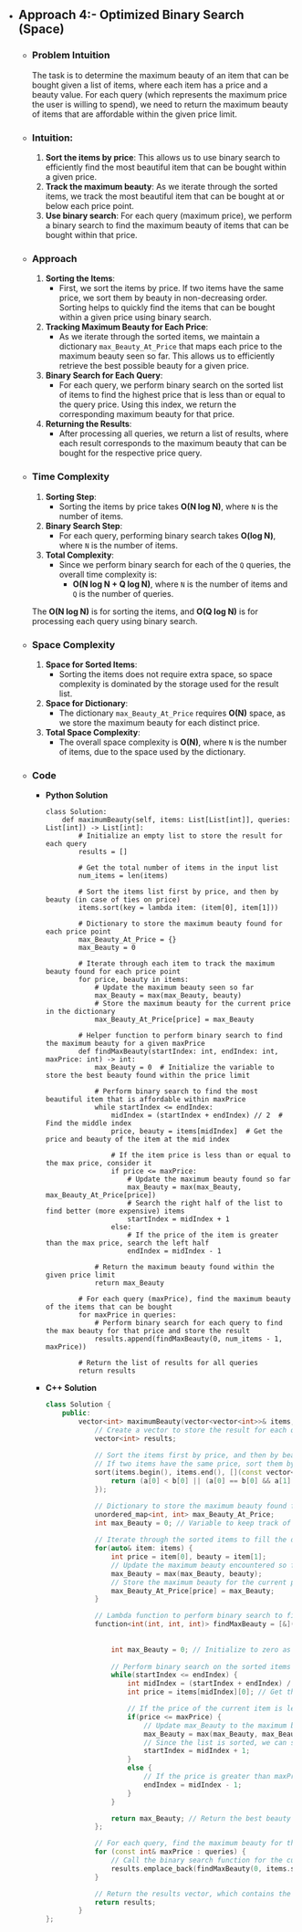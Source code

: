 - ## Approach 4:- Optimized Binary Search (Space)
    
    - ### Problem Intuition
        The task is to determine the maximum beauty of an item that can be bought given a list of items, where each item has a price and a beauty value. For each query (which represents the maximum price the user is willing to spend), we need to return the maximum beauty of items that are affordable within the given price limit.

    - ### Intuition:
        1. **Sort the items by price**: This allows us to use binary search to efficiently find the most beautiful item that can be bought within a given price.
        2. **Track the maximum beauty**: As we iterate through the sorted items, we track the most beautiful item that can be bought at or below each price point.
        3. **Use binary search**: For each query (maximum price), we perform a binary search to find the maximum beauty of items that can be bought within that price.

    - ### Approach
        1. **Sorting the Items**:
            - First, we sort the items by price. If two items have the same price, we sort them by beauty in non-decreasing order. Sorting helps to quickly find the items that can be bought within a given price using binary search.
        2. **Tracking Maximum Beauty for Each Price**:
            - As we iterate through the sorted items, we maintain a dictionary `max_Beauty_At_Price` that maps each price to the maximum beauty seen so far. This allows us to efficiently retrieve the best possible beauty for a given price.
        3. **Binary Search for Each Query**:
            - For each query, we perform binary search on the sorted list of items to find the highest price that is less than or equal to the query price. Using this index, we return the corresponding maximum beauty for that price.
        4. **Returning the Results**:
            - After processing all queries, we return a list of results, where each result corresponds to the maximum beauty that can be bought for the respective price query.

    - ### Time Complexity
        1. **Sorting Step**:
            - Sorting the items by price takes **O(N log N)**, where `N` is the number of items.
        2. **Binary Search Step**:
            - For each query, performing binary search takes **O(log N)**, where `N` is the number of items.
        3. **Total Complexity**:
            - Since we perform binary search for each of the `Q` queries, the overall time complexity is:
                - **O(N log N + Q log N)**, where `N` is the number of items and `Q` is the number of queries.

        The **O(N log N)** is for sorting the items, and **O(Q log N)** is for processing each query using binary search.

    - ### Space Complexity
        1. **Space for Sorted Items**:
            - Sorting the items does not require extra space, so space complexity is dominated by the storage used for the result list.
        2. **Space for Dictionary**:
            - The dictionary `max_Beauty_At_Price` requires **O(N)** space, as we store the maximum beauty for each distinct price.
        3. **Total Space Complexity**:
            - The overall space complexity is **O(N)**, where `N` is the number of items, due to the space used by the dictionary.
    
    - ### Code
        - **Python Solution**

            ```python3 [] 
            class Solution:
                def maximumBeauty(self, items: List[List[int]], queries: List[int]) -> List[int]:
                    # Initialize an empty list to store the result for each query
                    results = []
                    
                    # Get the total number of items in the input list
                    num_items = len(items)
                    
                    # Sort the items list first by price, and then by beauty (in case of ties on price)
                    items.sort(key = lambda item: (item[0], item[1]))

                    # Dictionary to store the maximum beauty found for each price point
                    max_Beauty_At_Price = {}
                    max_Beauty = 0

                    # Iterate through each item to track the maximum beauty found for each price point
                    for price, beauty in items:
                        # Update the maximum beauty seen so far
                        max_Beauty = max(max_Beauty, beauty)
                        # Store the maximum beauty for the current price in the dictionary
                        max_Beauty_At_Price[price] = max_Beauty 

                    # Helper function to perform binary search to find the maximum beauty for a given maxPrice
                    def findMaxBeauty(startIndex: int, endIndex: int, maxPrice: int) -> int:
                        max_Beauty = 0  # Initialize the variable to store the best beauty found within the price limit
                        
                        # Perform binary search to find the most beautiful item that is affordable within maxPrice
                        while startIndex <= endIndex:
                            midIndex = (startIndex + endIndex) // 2  # Find the middle index
                            price, beauty = items[midIndex]  # Get the price and beauty of the item at the mid index

                            # If the item price is less than or equal to the max price, consider it
                            if price <= maxPrice:
                                # Update the maximum beauty found so far
                                max_Beauty = max(max_Beauty, max_Beauty_At_Price[price])
                                # Search the right half of the list to find better (more expensive) items
                                startIndex = midIndex + 1
                            else:
                                # If the price of the item is greater than the max price, search the left half
                                endIndex = midIndex - 1

                        # Return the maximum beauty found within the given price limit
                        return max_Beauty

                    # For each query (maxPrice), find the maximum beauty of the items that can be bought
                    for maxPrice in queries:
                        # Perform binary search for each query to find the max beauty for that price and store the result
                        results.append(findMaxBeauty(0, num_items - 1, maxPrice))
                    
                    # Return the list of results for all queries
                    return results
            ```
        
        - **C++ Solution**

            ```C++ []
            class Solution {
                public:
                    vector<int> maximumBeauty(vector<vector<int>>& items, vector<int>& queries) {
                        // Create a vector to store the result for each query
                        vector<int> results;
                        
                        // Sort the items first by price, and then by beauty in non-decreasing order
                        // If two items have the same price, sort them by beauty in non-decreasing order
                        sort(items.begin(), items.end(), [](const vector<int>& a, const vector<int>& b) {
                            return (a[0] < b[0] || (a[0] == b[0] && a[1] <= b[1]));
                        });

                        // Dictionary to store the maximum beauty found for each price point
                        unordered_map<int, int> max_Beauty_At_Price;
                        int max_Beauty = 0; // Variable to keep track of the maximum beauty seen so far
                        
                        // Iterate through the sorted items to fill the dictionary with max beauty for each price point
                        for(auto& item: items) {
                            int price = item[0], beauty = item[1];
                            // Update the maximum beauty encountered so far
                            max_Beauty = max(max_Beauty, beauty);
                            // Store the maximum beauty for the current price
                            max_Beauty_At_Price[price] = max_Beauty;
                        }

                        // Lambda function to perform binary search to find the maximum beauty for a given maxPrice
                        function<int(int, int, int)> findMaxBeauty = [&](int startIndex, 
                                                                            int endIndex, 
                                                                            int maxPrice) -> int {
                            int max_Beauty = 0; // Initialize to zero as we are looking for the best beauty
                            
                            // Perform binary search on the sorted items to find the best item within the price limit
                            while(startIndex <= endIndex) {
                                int midIndex = (startIndex + endIndex) / 2; // Find the middle index
                                int price = items[midIndex][0]; // Get the price of the item at the middle index

                                // If the price of the current item is less than or equal to maxPrice, consider this item
                                if(price <= maxPrice) {
                                    // Update max_Beauty to the maximum beauty found so far within the price limit
                                    max_Beauty = max(max_Beauty, max_Beauty_At_Price[price]);
                                    // Since the list is sorted, we can search the right half for items with higher prices
                                    startIndex = midIndex + 1;
                                }
                                else {
                                    // If the price is greater than maxPrice, search the left half (lower prices)
                                    endIndex = midIndex - 1;
                                }
                            }

                            return max_Beauty; // Return the best beauty found within the max price
                        };

                        // For each query, find the maximum beauty for that price using binary search
                        for (const int& maxPrice : queries) {
                            // Call the binary search function for the current query price
                            results.emplace_back(findMaxBeauty(0, items.size() - 1, maxPrice));
                        }

                        // Return the results vector, which contains the maximum beauty for each query
                        return results;
                    }
            };
            ```
